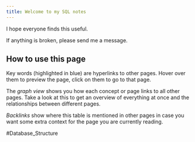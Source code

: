 ```yaml
--- 
title: Welcome to my SQL notes
---
```

I hope everyone finds this useful.

If anything is broken, please send me a message.

## How to use this page
Key words (highlighted in blue) are hyperlinks to other pages. Hover over them to preview the page, click on them to go to that page.

The *graph view* shows you how each concept or page links to all other pages. Take a look at this to get an overview of everything at once and the relationships between different pages.

*Backlinks* show where this table is mentioned in other pages in case you want some extra context for the page you are currently reading.

#Database_Structure 